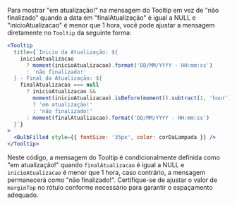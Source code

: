 Para mostrar "em atualização!" na mensagem do Tooltip em vez de "não finalizado" quando a data em "finalAtualização" é igual a NULL e "inicioAtualizacao" é menor que 1 hora, você pode ajustar a mensagem diretamente no `Tooltip` da seguinte forma:

```jsx
<Tooltip
  title={`Inicio da Atualização: ${
    inicioAtualizacao
      ? moment(inicioAtualizacao).format('DD/MM/YYYY - HH:mm:ss')
      : 'não finalizado!'
  } - Final da Atualização: ${
    finalAtualizacao === null
      ? inicioAtualizacao &&
        moment(inicioAtualizacao).isBefore(moment().subtract(1, 'hour'))
        ? 'em atualização!'
        : 'não finalizado!'
      : moment(finalAtualizacao).format('DD/MM/YYYY - HH:mm:ss')
  }`}
>
  <BulbFilled style={{ fontSize: '35px', color: corDaLampada }} />
</Tooltip>
```

Neste código, a mensagem do Tooltip é condicionalmente definida como "em atualização!" quando `finalAtualizacao` é igual a NULL e `inicioAtualizacao` é menor que 1 hora, caso contrário, a mensagem permanecerá como "não finalizado!". Certifique-se de ajustar o valor de `marginTop` no rótulo conforme necessário para garantir o espaçamento adequado.